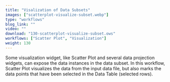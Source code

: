 ```yaml
---
title: "Visalization of Data Subsets"
images: ["scatterplot-visualize-subset.webp"]
type: "workflows"
blog_link: ""
video: ""
download: "130-scatterplot-visualize-subset.ows"
workflows: ["Scatter Plot", "Visualization"]
weight: 130
---
```


Some visualization widget, like Scatter Plot and several data projection widgets, can expose the data instances in the data subset. In this workflow, Scatter Plot visualizes the data from the input data file, but also marks the data points that have been selected in the Data Table (selected rows).
